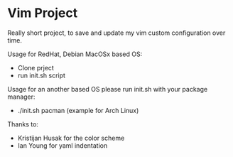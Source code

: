 # Vim Project
Really short project, to save and update my vim custom configuration over time.

Usage for RedHat, Debian MacOSx based OS: 
* Clone prject
* run init.sh script
	
Usage for an another based OS please run init.sh with your package manager:
* ./init.sh pacman (example for Arch Linux)

Thanks to:
 * Kristijan Husak for the color scheme
 * Ian Young for yaml indentation
